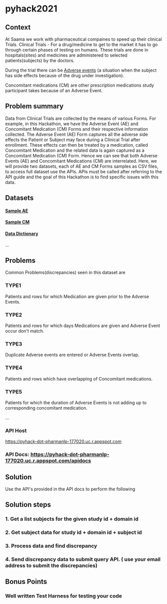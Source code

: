 # pyhack2021

## Context
At Saama we work with pharmaceutical compaines to speed up their clinical Trials.
Clinical Trials - For a drug/medicine to get to the market it has to go through certain phases of testing on humans. These trials are done in hospitals(sites) and medicines are administered to selected patients(subjects) by the doctors.

During the trial there can be [Adverse events](https://en.wikipedia.org/wiki/Adverse_event) (a situation when the subject has side effects because of the drug under investigation).

Concomitant medications (CM) are other prescription medications study participant takes because of an Adverse Event.

## Problem summary


Data from Clinical Trials are collected by the means of various Forms. For example, in this Hackathon, we have the Adverse Event (AE) and Concomitant Medication (CM) Forms and their respective information collected. The Adverse Event (AE) Form captures all the adverse side effects the Patient or Subject may face during a Clinical Trial after enrollment. These effects can then be treated by a medication, called Concomitant Medication and the related data is again captured as a Concomitant Medication (CM) Form. Hence we can see that both Adverse Events (AE) and Concomitant Medications (CM) are interrelated. Here, we will provide two  datasets, each of AE and CM Forms samples as CSV files, to access full dataset use the APIs. APIs must be called after referring to the API guide and the goal of this Hackathon is to find specific issues with this data.


## Datasets

#### [Sample AE](https://www.dropbox.com/s/wg3xi7f9kxr5o4w/AE_data_sample.xlsx?dl=0)
#### [Sample CM](https://www.dropbox.com/s/uar0h8pkfxtt2ij/cm_data_sample.xlsx?dl=0)

#### [Data Dictionary](https://www.dropbox.com/s/5s83sveiovzolsh/Hackathon%20Data%20Dictionary.xlsx?dl=0)
...

## Problems

Common Problems(discrepancies) seen in this dataset are 

### TYPE1
Patients and rows for which Medication are given prior to the Adverse Events.

### TYPE2
Patients and rows for which days Medications are given and Adverse Event occur don't match. 

### TYPE3
Duplicate Adverse events are entered or Adverse Events overlap.

### TYPE4
Patients and rows which have overlapping of Concomitant medications.

### TYPE5
Patients for which the duration of Adverse Events is not adding up to corresponding concomitant medication. 


...

### API Host

https://pyhack-dot-pharmanlp-177020.uc.r.appspot.com

### API Docs: https://pyhack-dot-pharmanlp-177020.uc.r.appspot.com/apidocs

## Solution 

Use the API's provided in the API docs to perform the following 

## Solution steps
### 1. Get a list subjects for the given study id + domain id
### 2. Get subject data for study id + domain id + subject id
### 3. Process data and find discrepancy
### 4. Send discrepancy data to submit query API. ( use your email address to submit the discrepancies)

## Bonus Points

### Well written Test Harness for testing your code



